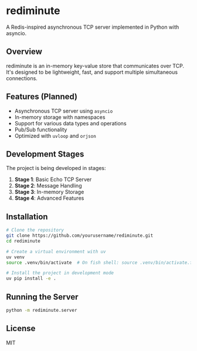 # rediminute

A Redis-inspired asynchronous TCP server implemented in Python with asyncio.

## Overview

rediminute is an in-memory key-value store that communicates over TCP. It's designed to be lightweight, fast, and support multiple simultaneous connections.

## Features (Planned)

- Asynchronous TCP server using `asyncio`
- In-memory storage with namespaces
- Support for various data types and operations
- Pub/Sub functionality
- Optimized with `uvloop` and `orjson`

## Development Stages

The project is being developed in stages:

1. **Stage 1**: Basic Echo TCP Server
2. **Stage 2**: Message Handling
3. **Stage 3**: In-memory Storage
4. **Stage 4**: Advanced Features

## Installation

```bash
# Clone the repository
git clone https://github.com/yourusername/rediminute.git
cd rediminute

# Create a virtual environment with uv
uv venv
source .venv/bin/activate  # On fish shell: source .venv/bin/activate.fish

# Install the project in development mode
uv pip install -e .
```

## Running the Server

```bash
python -m rediminute.server
```

## License

MIT 